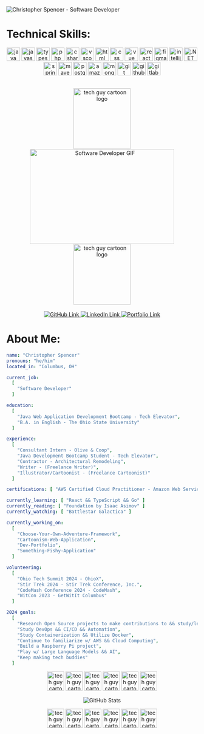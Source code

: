 <img src="https://drive.google.com/thumbnail?id=1WDbOJrxdLU5tLkr2JJ7zV4GeH8XaSSpD&sz=w1000" title="Christopher Spencer - Software Developer" alt="Christopher Spencer - Software Developer" />

<h1> Technical Skills: </h1>
<p align="center">
  <img src="https://cdn.jsdelivr.net/gh/devicons/devicon/icons/java/java-original.svg" alt="java" width="35" height="35" title="Java"/>
  <img src="https://cdn.jsdelivr.net/gh/devicons/devicon/icons/javascript/javascript-original.svg" alt="javascript" width="35" height="35" title="JavaScript"/>
  <img src="https://cdn.jsdelivr.net/gh/devicons/devicon@latest/icons/typescript/typescript-original.svg" alt="typescript width="35" height="35" title="TypeScript"/>    
  <img src="https://cdn.jsdelivr.net/gh/devicons/devicon/icons/php/php-original.svg" alt="php" width="35" height="35" title="PHP" /> 
  <img src="https://cdn.jsdelivr.net/gh/devicons/devicon/icons/csharp/csharp-original.svg" alt="csharp" width="35" height="35" title="C#" />        
  <img src="https://cdn.jsdelivr.net/gh/devicons/devicon/icons/vscode/vscode-original.svg" alt="vscode" width="35" height="35" title="Visual Studio Code" />
  <img src="https://cdn.jsdelivr.net/gh/devicons/devicon/icons/html5/html5-original-wordmark.svg" alt="html" width="35" height="35" title="HTML" />
  <img src="https://cdn.jsdelivr.net/gh/devicons/devicon/icons/css3/css3-original-wordmark.svg" alt="css" width="35" height="35" title="CSS" />
  <img src="https://cdn.jsdelivr.net/gh/devicons/devicon/icons/vuejs/vuejs-original.svg" alt="vue" width="35" height="35" title="VUE.js" /> 
  <img src="https://cdn.jsdelivr.net/gh/devicons/devicon@latest/icons/react/react-original-wordmark.svg" alt="react" width="35" height="35" title="React.js"/>
  <img src="https://cdn.jsdelivr.net/gh/devicons/devicon@latest/icons/figma/figma-original.svg" alt="figma" width="35" height="35" title="Figma"/>        
  <img src="https://cdn.jsdelivr.net/gh/devicons/devicon/icons/intellij/intellij-original.svg" alt="intellij" width="35" height="35" title="IntelliJ" />
  <img src="https://cdn.jsdelivr.net/gh/devicons/devicon@latest/icons/dotnetcore/dotnetcore-original.svg" alt=".NET" width="35" height="35" title=".NET"/>  
  <img src="https://cdn.jsdelivr.net/gh/devicons/devicon/icons/spring/spring-original.svg" alt="springboot" width="35" height="35" title="Spring Boot" /> 
  <img src="https://cdn.jsdelivr.net/gh/devicons/devicon@latest/icons/maven/maven-original.svg" alt="maven" width="35" height="35" title="Maven" />          
  <img src="https://cdn.jsdelivr.net/gh/devicons/devicon/icons/postgresql/postgresql-original.svg" alt="postgresql" width="35" height="35" title="PostgreSQL" />
  <img src="https://cdn.jsdelivr.net/gh/devicons/devicon@latest/icons/amazonwebservices/amazonwebservices-original-wordmark.svg" alt="amazon web services (aws)" width="35" height="35" title="Amazon Web Services (AWS)"/>
  <img src="https://cdn.jsdelivr.net/gh/devicons/devicon/icons/mongodb/mongodb-original.svg" alt="mongodb" width="35" height="35" title="MongoDB" />    
  <img src="https://cdn.jsdelivr.net/gh/devicons/devicon/icons/git/git-original.svg"  alt="git" width="35" height="35" title="GIT" />
  <img src="https://cdn.jsdelivr.net/gh/devicons/devicon/icons/github/github-original.svg" alt="github" width="35" height="35" title="GitHub" />
  <img src="https://cdn.jsdelivr.net/gh/devicons/devicon/icons/gitlab/gitlab-original.svg" alt="gitlab" width="35" height="35" title="GitLab" />          
</p>

<br>

<div align="center">
  <img src="https://drive.google.com/thumbnail?id=1yi2sWac1BQWrphg4kYi3N44CL91Qt808&sz=w1000" height="160px" width="150px" title="Hello there!" alt="tech guy cartoon logo" />
  <img src="https://media.giphy.com/media/R03zWv5p1oNSQd91EP/giphy.gif" width="380" height="250" alt="Software Developer GIF" title="clickety-clack-clickety-clack-clickety-clack-clickety-clack-clickety-clack-clickety-clack-clickety-clack-clickety-clack-clickety-clack-clickety-clack-clickety-clack-clickety-clack-clickety-clack-clickety-clack-clickety-clack-clickety-clack-clickety-clack-clickety-clack"/>
  <img src="https://drive.google.com/thumbnail?id=1yi2sWac1BQWrphg4kYi3N44CL91Qt808&sz=w1000" height="160px" width="150px" title="Hello there!" alt="tech guy cartoon logo"/>
</div>

<br>

<div align="center">
  <a href="https://github.com/christopher-spencer">
    <img src="https://img.shields.io/badge/GitHub-100000?style=for-the-badge&logo=github&logoColor=white" title="Check out my GitHub!" alt="GitHub Link" />
  </a>
  <a href="https://www.linkedin.com/in/christopher-dale-spencer/">
    <img src="https://img.shields.io/badge/LinkedIn-0077B5?style=for-the-badge&logo=linkedin&logoColor=white" title="Check out my LinkedIn!" alt="LinkedIn Link" />
  </a>
  <a href="https://christopher-spencer.github.io/portfolio/">
    <img src="https://img.shields.io/badge/Portfolio-255E63?style=for-the-badge&logo=About.me&logoColor=white" title="Check out my Portfolio!" alt="Portfolio Link" />
  </a>
</div>

<div>
<h1> About Me: </h1>
</div>

```yaml
name: "Christopher Spencer"
pronouns: "he/him"
located_in: "Columbus, OH"

current_job: 
  [
    "Software Developer"
  ]

education:
  [
    "Java Web Application Development Bootcamp - Tech Elevator",
    "B.A. in English - The Ohio State University"
  ]

experience:
  [
    "Consultant Intern - Olive & Coop",
    "Java Development Bootcamp Student - Tech Elevator",
    "Contractor - Architectural Remodeling",
    "Writer - (Freelance Writer)",
    "Illustrator/Cartoonist - (Freelance Cartoonist)"
  ]

certifications: [ "AWS Certified Cloud Practitioner - Amazon Web Services" ]

currently_learning: [ "React && TypeScript && Go" ]
currently_reading: [ "Foundation by Isaac Asimov" ]
currently_watching: [ "Battlestar Galactica" ]

currently_working_on:
  [
    "Choose-Your-Own-Adventure-Framework",
    "Cartoonism-Web-Application",
    "Dev-Portfolio",
    "Something-Fishy-Application"   
  ]

volunteering:
  [
    "Ohio Tech Summit 2024 - OhioX",
    "Stir Trek 2024 - Stir Trek Conference, Inc.",
    "CodeMash Conference 2024 - CodeMash",
    "WitCon 2023 - GetWitIt Columbus"
  ]

2024 goals:
  [
    "Research Open Source projects to make contributions to && study/learn from",
    "Study DevOps && CI/CD && Automation",
    "Study Containerization && Utilize Docker",
    "Continue to familiarize w/ AWS && Cloud Computing",
    "Build a Raspberry Pi project",
    "Play w/ Large Language Models && AI",
    "Keep making tech buddies"
  ]
```

<p align="center">
  <img src="https://drive.google.com/thumbnail?id=1yi2sWac1BQWrphg4kYi3N44CL91Qt808&sz=w1000" height="50px" width="45px" title="It's" alt="tech guy cartoon logo"/>
  <img src="https://drive.google.com/thumbnail?id=1yi2sWac1BQWrphg4kYi3N44CL91Qt808&sz=w1000" height="50px" width="45px" title="a" alt="tech guy cartoon logo"/>
  <img src="https://drive.google.com/thumbnail?id=1yi2sWac1BQWrphg4kYi3N44CL91Qt808&sz=w1000" height="50px" width="45px" title="beautiful" alt="tech guy cartoon logo"/>
  <img src="https://drive.google.com/thumbnail?id=1yi2sWac1BQWrphg4kYi3N44CL91Qt808&sz=w1000" height="50px" width="45px" title="day" alt="tech guy cartoon logo"/>
  <img src="https://drive.google.com/thumbnail?id=1yi2sWac1BQWrphg4kYi3N44CL91Qt808&sz=w1000" height="50px" width="45px" title="to" alt="tech guy cartoon logo"/>
  <img src="https://drive.google.com/thumbnail?id=1yi2sWac1BQWrphg4kYi3N44CL91Qt808&sz=w1000" height="50px" width="45px" title="code!" alt="tech guy cartoon logo"/>
</p>

<div align="center" >
 <img src="https://github-profile-summary-cards.vercel.app/api/cards/profile-details?username=christopher-spencer&theme=tokyonight" title="Github Stats" alt="GitHub Stats" />
</div>

<p align="center">
  <img src="https://drive.google.com/thumbnail?id=1yi2sWac1BQWrphg4kYi3N44CL91Qt808&sz=w1000" height="50px" width="45px" title="Goodbye" alt="tech guy cartoon logo"/>
  <img src="https://drive.google.com/thumbnail?id=1yi2sWac1BQWrphg4kYi3N44CL91Qt808&sz=w1000" height="50px" width="45px" title="there!" alt="tech guy cartoon logo"/>
  <img src="https://drive.google.com/thumbnail?id=1yi2sWac1BQWrphg4kYi3N44CL91Qt808&sz=w1000" height="50px" width="45px" title="Have" alt="tech guy cartoon logo"/>
  <img src="https://drive.google.com/thumbnail?id=1yi2sWac1BQWrphg4kYi3N44CL91Qt808&sz=w1000" height="50px" width="45px" title="a" alt="tech guy cartoon logo"/>
  <img src="https://drive.google.com/thumbnail?id=1yi2sWac1BQWrphg4kYi3N44CL91Qt808&sz=w1000" height="50px" width="45px" title="great" alt="tech guy cartoon logo"/>
  <img src="https://drive.google.com/thumbnail?id=1yi2sWac1BQWrphg4kYi3N44CL91Qt808&sz=w1000" height="50px" width="45px" title="day!" alt="tech guy cartoon logo"/>
</p>
